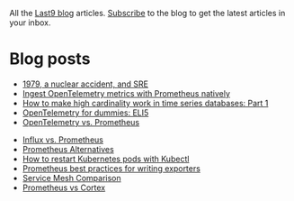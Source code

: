 All the [Last9 blog](https://last9.io/blog) articles. [Subscribe](https://last9.io/blog/subscribe) to the blog to get the latest articles in your inbox.

# Blog posts
<!-- BLOG-POST-LIST:START -->
- [1979, a nuclear accident, and SRE](https://last9.io/blog/1979-a-nuclear-accident-and-sre/)
- [Ingest OpenTelemetry metrics with Prometheus natively](https://last9.io/blog/native-support-for-opentelemetry-metrics-in-prometheus/)
- [How to make high cardinality work in time series databases: Part 1](https://last9.io/blog/how-to-make-high-cardinality-work-in-time-series-databases-part-1/)
- [OpenTelemetry for dummies: ELI5](https://last9.io/blog/opentelemetry-for-dummies-eli5/)
- [OpenTelemetry vs. Prometheus](https://last9.io/blog/opentelemetry-vs-prometheus/)
<!-- BLOG-POST-LIST:END -->
- [Influx vs. Prometheus](https://last9.io/blog/prometheus-vs-influxdb/)
- [Prometheus Alternatives](https://last9.io/blog/prometheus-alternatives/)
- [How to restart Kubernetes pods with Kubectl](https://last9.io/blog/how-to-restart-kubernetes-pods-with-kubectl-tutorial/)
- [Prometheus best practices for writing exporters](https://last9.io/blog/best-practices-using-and-writing-prometheus-exporters/)
- [Service Mesh Comparison](https://last9.io/blog/comparing-popular-service-mesh-offerings/)
- [Prometheus vs Cortex](https://last9.io/blog/prometheus-vs-cortex/)
